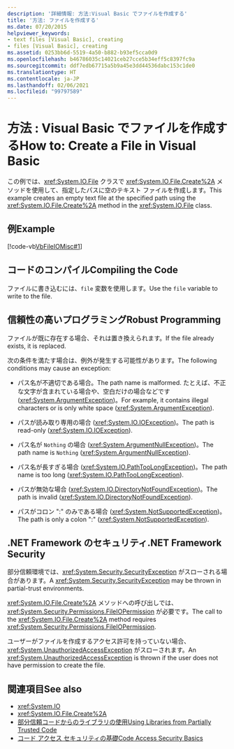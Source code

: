 ```yaml
---
description: '詳細情報: 方法:Visual Basic でファイルを作成する'
title: '方法: ファイルを作成する'
ms.date: 07/20/2015
helpviewer_keywords:
- text files [Visual Basic], creating
- files [Visual Basic], creating
ms.assetid: 0253bb6d-5519-4a50-b882-b93ef5cca0d9
ms.openlocfilehash: b46786035c14021ceb27cce5b34eff5c8397fc9a
ms.sourcegitcommit: ddf7edb67715a5b9a45e3dd44536dabc153c1de0
ms.translationtype: HT
ms.contentlocale: ja-JP
ms.lasthandoff: 02/06/2021
ms.locfileid: "99797589"
---
```

# <a name="how-to-create-a-file-in-visual-basic"></a><span data-ttu-id="fec84-103">方法 : Visual Basic でファイルを作成する</span><span class="sxs-lookup"><span data-stu-id="fec84-103">How to: Create a File in Visual Basic</span></span>

<span data-ttu-id="fec84-104">この例では、<xref:System.IO.File> クラスで <xref:System.IO.File.Create%2A> メソッドを使用して、指定したパスに空のテキスト ファイルを作成します。</span><span class="sxs-lookup"><span data-stu-id="fec84-104">This example creates an empty text file at the specified path using the <xref:System.IO.File.Create%2A> method in the <xref:System.IO.File> class.</span></span>  
  
## <a name="example"></a><span data-ttu-id="fec84-105">例</span><span class="sxs-lookup"><span data-stu-id="fec84-105">Example</span></span>  

 [!code-vb[VbFileIOMisc#1](~/samples/snippets/visualbasic/VS_Snippets_VBCSharp/VbFileIOMisc/VB/class2.vb#1)]  
  
## <a name="compiling-the-code"></a><span data-ttu-id="fec84-106">コードのコンパイル</span><span class="sxs-lookup"><span data-stu-id="fec84-106">Compiling the Code</span></span>  

 <span data-ttu-id="fec84-107">ファイルに書き込むには、`file` 変数を使用します。</span><span class="sxs-lookup"><span data-stu-id="fec84-107">Use the `file` variable to write to the file.</span></span>  
  
## <a name="robust-programming"></a><span data-ttu-id="fec84-108">信頼性の高いプログラミング</span><span class="sxs-lookup"><span data-stu-id="fec84-108">Robust Programming</span></span>  

 <span data-ttu-id="fec84-109">ファイルが既に存在する場合、それは置き換えられます。</span><span class="sxs-lookup"><span data-stu-id="fec84-109">If the file already exists, it is replaced.</span></span>  
  
 <span data-ttu-id="fec84-110">次の条件を満たす場合は、例外が発生する可能性があります。</span><span class="sxs-lookup"><span data-stu-id="fec84-110">The following conditions may cause an exception:</span></span>  
  
- <span data-ttu-id="fec84-111">パス名が不適切である場合。</span><span class="sxs-lookup"><span data-stu-id="fec84-111">The path name is malformed.</span></span> <span data-ttu-id="fec84-112">たとえば、不正な文字が含まれている場合や、空白だけの場合などです (<xref:System.ArgumentException>)。</span><span class="sxs-lookup"><span data-stu-id="fec84-112">For example, it contains illegal characters or is only white space (<xref:System.ArgumentException>).</span></span>  
  
- <span data-ttu-id="fec84-113">パスが読み取り専用の場合 (<xref:System.IO.IOException>)。</span><span class="sxs-lookup"><span data-stu-id="fec84-113">The path is read-only (<xref:System.IO.IOException>).</span></span>  
  
- <span data-ttu-id="fec84-114">パス名が `Nothing` の場合 (<xref:System.ArgumentNullException>)。</span><span class="sxs-lookup"><span data-stu-id="fec84-114">The path name is `Nothing` (<xref:System.ArgumentNullException>).</span></span>  
  
- <span data-ttu-id="fec84-115">パス名が長すぎる場合 (<xref:System.IO.PathTooLongException>)。</span><span class="sxs-lookup"><span data-stu-id="fec84-115">The path name is too long (<xref:System.IO.PathTooLongException>).</span></span>  
  
- <span data-ttu-id="fec84-116">パスが無効な場合 (<xref:System.IO.DirectoryNotFoundException>)。</span><span class="sxs-lookup"><span data-stu-id="fec84-116">The path is invalid (<xref:System.IO.DirectoryNotFoundException>).</span></span>  
  
- <span data-ttu-id="fec84-117">パスがコロン ":" のみである場合 (<xref:System.NotSupportedException>)。</span><span class="sxs-lookup"><span data-stu-id="fec84-117">The path is only a colon ":" (<xref:System.NotSupportedException>).</span></span>  
  
## <a name="net-framework-security"></a><span data-ttu-id="fec84-118">.NET Framework のセキュリティ</span><span class="sxs-lookup"><span data-stu-id="fec84-118">.NET Framework Security</span></span>  

 <span data-ttu-id="fec84-119">部分信頼環境では、<xref:System.Security.SecurityException> がスローされる場合があります。</span><span class="sxs-lookup"><span data-stu-id="fec84-119">A <xref:System.Security.SecurityException> may be thrown in partial-trust environments.</span></span>  
  
 <span data-ttu-id="fec84-120"><xref:System.IO.File.Create%2A> メソッドへの呼び出しでは、<xref:System.Security.Permissions.FileIOPermission> が必要です。</span><span class="sxs-lookup"><span data-stu-id="fec84-120">The call to the <xref:System.IO.File.Create%2A> method requires <xref:System.Security.Permissions.FileIOPermission>.</span></span>  
  
 <span data-ttu-id="fec84-121">ユーザーがファイルを作成するアクセス許可を持っていない場合、<xref:System.UnauthorizedAccessException> がスローされます。</span><span class="sxs-lookup"><span data-stu-id="fec84-121">An <xref:System.UnauthorizedAccessException> is thrown if the user does not have permission to create the file.</span></span>  
  
## <a name="see-also"></a><span data-ttu-id="fec84-122">関連項目</span><span class="sxs-lookup"><span data-stu-id="fec84-122">See also</span></span>

- <xref:System.IO>
- <xref:System.IO.File.Create%2A>
- [<span data-ttu-id="fec84-123">部分信頼コードからのライブラリの使用</span><span class="sxs-lookup"><span data-stu-id="fec84-123">Using Libraries from Partially Trusted Code</span></span>](../../../../framework/misc/using-libraries-from-partially-trusted-code.md)
- [<span data-ttu-id="fec84-124">コード アクセス セキュリティの基礎</span><span class="sxs-lookup"><span data-stu-id="fec84-124">Code Access Security Basics</span></span>](../../../../framework/misc/code-access-security-basics.md)

